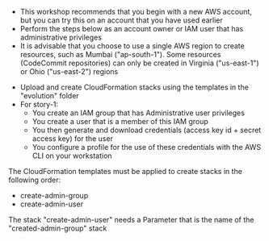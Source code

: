 
* This workshop recommends that you begin with a new AWS account, but you can try this on an account that you have used earlier
* Perform the steps below as an account owner or IAM user that has administrative privileges
* It is advisable that you choose to use a single AWS region to create resources, such as Mumbai ("ap-south-1"). Some resources (CodeCommit repositories) can only be created in Virginia ("us-east-1") or Ohio ("us-east-2") regions

- Upload and create CloudFormation stacks using the templates in the "evolution" folder
- For story-1:
  - You create an IAM group that has Administrative user privileges
  - You create a user that is a member of this IAM group
  - You then generate and download credentials (access key id + secret access key) for the user
  - You configure a profile for the use of these credentials with the AWS CLI on your workstation

The CloudFormation templates must be applied to create stacks in the following order:
 - create-admin-group
 - create-admin-user

The stack "create-admin-user" needs a Parameter that is the name of the "created-admin-group" stack

